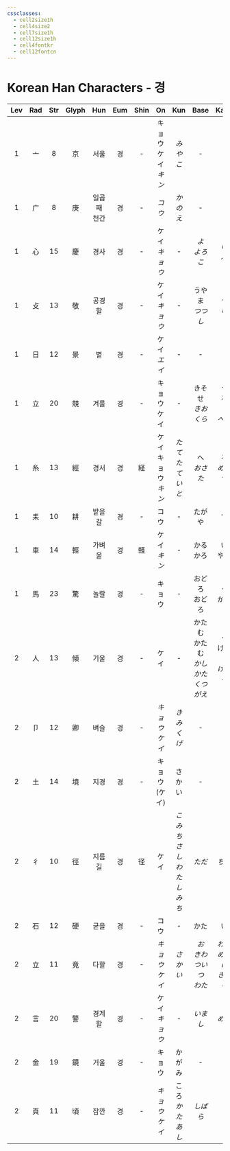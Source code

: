 ```yaml
---
cssclasses:
  - cell2size1h
  - cell4size2
  - cell7size1h
  - cell12size1h
  - cell4fontkr
  - cell12fontcn
---
```


# Korean Han Characters - 경

| Lev | Rad | Str | Glyph |  Hun   | Eum | Shin |        On         |         Kun          |               Base               |            Kana            | Simp | Man  |   Can   |
| :-: | :-: | :-: | :---: | :----: | :-: | :--: | :---------------: | :------------------: | :------------------------------: | :------------------------: | :--: | :--: | :-----: |
|  1  |  亠  |  8  |   京   |   서울   |  경  |  -   | キョウ<br>ケイ<br>*キン* |        *みやこ*         |                -                 |             -              |  -   | jīng |  ging1  |
|  1  |  广  |  8  |   庚   | 일곱째 천간 |  경  |  -   |       *コウ*        |        *かのえ*         |                -                 |             -              |  -   | gēng |  gang1  |
|  1  |  心  | 15  |   慶   |   경사   |  경  |  -   |    ケイ<br>*キョウ*    |          -           |            *よ<br>よろこ*            |          *い<br>ぶ*          |  庆   | qìng |  hing3  |
|  1  |  攴  | 13  |   敬   |  공경할   |  경  |  -   |    ケイ<br>*キョウ*    |          -           |           うやま<br>*つつし*           |          う<br>*む*          |  -   | jìng |  ging3  |
|  1  |  日  | 12  |   景   |   볕    |  경  |  -   |    ケイ<br>*エイ*     |          -           |                -                 |             -              |  -   | jǐng |  ging2  |
|  1  |  立  | 20  |   競   |   겨룰   |  경  |  -   |     キョウ<br>ケイ     |          -           |      きそ<br>せ<br>*きお<br>くら*       |    う<br>る<br>*う<br>べる*     |  竞   | jìng |  ging6  |
|  1  |  糸  | 13  |   經   |   경서   |  경  |  経   | ケイ<br>キョウ<br>*キン* |    *たて*<br>*たていと*    |         へ<br>*おさ*<br>*た*         |      る<br>*める*<br>*つ*      |  经   | jīng |  ging1  |
|  1  |  耒  | 10  |   耕   |  밭을 갈  |  경  |  -   |        コウ         |          -           |               たがや                |             す              |  -   | gēng | gaang1  |
|  1  |  車  | 14  |   輕   |  가벼울   |  경  |  軽   |    ケイ<br>*キン*     |          -           |             かる<br>かろ             |          い<br>やか           |  轻   | qīng |  hing1  |
|  1  |  馬  | 23  |   驚   |   놀랄   |  경  |  -   |        キョウ        |          -           |            おどろ<br>おどろ            |          く<br>かす           |  惊   | jīng |  ging1  |
|  2  |  人  | 13  |   傾   |   기울   |  경  |  -   |        ケイ         |          -           | かたむ<br>かたむ<br>*かし<br>かた<br>くつがえ* | く<br>ける<br>*ぐ<br>げる<br>る*  |  倾   | qīng |  king1  |
|  2  |  卩  | 12  |   卿   |   벼슬   |  경  |  -   |    *キョウ<br>ケイ*    |      *きみ<br>くげ*      |                -                 |             -              |  -   | qīng |  hing1  |
|  2  |  土  | 14  |   境   |   지경   |  경  |  -   |    キョウ<br>(ケイ)    |         さかい          |                -                 |             -              |  -   | jìng |  ging2  |
|  2  |  彳  | 10  |   徑   |  지름길   |  경  |  径   |        ケイ         | *こみち<br>さしわたし<br>みち* |               *ただ*               |            *ちに*            |  径   | jìng |  ging3  |
|  2  |  石  | 12  |   硬   |   굳을   |  경  |  -   |        コウ         |          -           |                かた                |             い              |  -   | yìng | ngaang6 |
|  2  |  立  | 11  |   竟   |   다할   |  경  |  -   |    *キョウ<br>ケイ*    |        *さかい*         |    *お<br>きわ<br>つい<br>つ<br>わた*    | *わる<br>める<br>に<br>きる<br>る* |  -   | jìng |  ging2  |
|  2  |  言  | 20  |   警   |  경계할   |  경  |  -   |    ケイ<br>*キョウ*    |          -           |              *いまし*               |            *める*            |  -   | jǐng |  ging2  |
|  2  |  金  | 19  |   鏡   |   거울   |  경  |  -   |        キョウ        |         かがみ          |                -                 |             -              |  镜   | jìng |  geng3  |
|  2  |  頁  | 11  |   頃   |   잠깐   |  경  |  -   |    *キョウ<br>ケイ*    |     ころ<br>*かたあし*     |              *しばら*               |            *く*             |  顷   | qǐng |  king2  |
